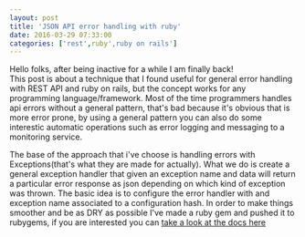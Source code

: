 ```yaml
---
layout: post
title: 'JSON API error handling with ruby'
date: 2016-03-29 07:33:00
categories: ['rest',ruby',ruby on rails']
---
```

Hello folks, after being inactive for a while I am finally back!  
This post is about a technique that I found useful for general error handling with REST API and ruby on rails, but the concept works for any programming language/framework.
Most of the time programmers handles api errors without a general pattern, that's bad because it's obvious that is more error prone, by using a general pattern you can also do some interestic automatic operations such as error logging and messaging to a monitoring service. 
<!-- more -->
The base of the approach that i've choose is handling errors with Exceptions(that's what they are made for actually). What we do is create a general exception handler that given an exception name and data will return a particular error response as json depending on which kind of exception was thrown. 
The basic idea is to configure the error handler with and exception name associated to a configuration hash.
In order to make things smoother and be as DRY as possible I've made a ruby gem and pushed it to rubygems, if you are interested you can [take a look at the docs here](https://github.com/intrip/jsonapi_errors)

